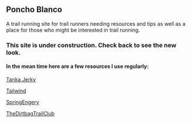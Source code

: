 ## Poncho Blanco

A trail running site for trail runners needing resources and tips as well as a place for those who might be interested in trail running.

### This site is under construction. Check back to see the new look.
#### In the mean time here are a few resources I use regularly:
[Tanka Jerky](http://www.tankabar.com/cgi-bin/nanf/public/main.cvw)

[Tailwind](http://www.tailwindnutrition.com/)

[SpringEngery](https://www.myspringenergy.com/)

[TheDirtbagTrailClub](https://www.facebook.com/fleetfeetdirtbags/)
